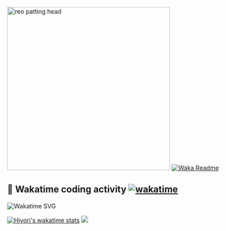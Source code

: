 <a href="https://postimg.cc/mc5m8973"><img src="https://i.postimg.cc/RFM2CQFY/reo-patting.webp" height="380" alt="reo patting head"/></a> [![Waka Readme](https://github.com/hiyorijl/hiyorijl/actions/workflows/Waka%20Readme.yml/badge.svg)](https://github.com/hiyorijl/hiyorijl/actions/workflows/Waka%20Readme.yml)

## 🦄 Wakatime coding activity   [![wakatime](https://wakatime.com/badge/user/49dba2c5-26e1-43a7-9d07-e0f8613d1227.svg)](https://wakatime.com/@49dba2c5-26e1-43a7-9d07-e0f8613d1227) 
<img src="https://wakatime.com/share/@hiyori/ef87015d-57e0-4afb-bb56-1a99a24ea312.svg" alt="Wakatime SVG"/>




[![Hiyori's wakatime stats](https://github-readme-stats.vercel.app/api/wakatime?username=hiyori&theme=buefy&range=last_year&is_including_today=true&layout=compact)](https://github.com/anuraghazra/github-readme-stats)
![](https://api.githubtrends.io/user/svg/hiyorijl/langs?time_range=one_year&loc_metric=changed&theme=classic)





